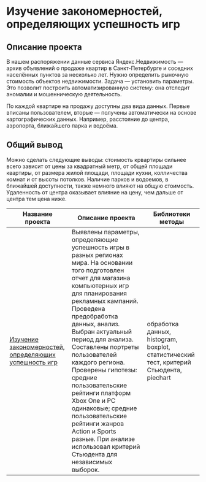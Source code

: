 # Изучение закономерностей, определяющих успешность игр

## Описание проекта
В нашем распоряжении данные сервиса Яндекс.Недвижимость — архив объявлений о продаже квартир в Санкт-Петербурге и соседних населённых пунктов за несколько лет. Нужно определить рыночную стоимость объектов недвижимости. Задача — установить параметры. Это позволит построить автоматизированную систему: она отследит аномалии и мошенническую деятельность.

По каждой квартире на продажу доступны два вида данных. Первые вписаны пользователем, вторые — получены автоматически на основе картографических данных. Например, расстояние до центра, аэропорта, ближайшего парка и водоёма.

## Общий вывод
Можно сделать следующие выводы: стоимость крвартиры сильнее всего зависит от цены за квадратный метр, от общей площади квартиры, от размера жилой площади, площади кухни, колличества комнат и от высоты потолков. Наличие парков и водоемов, в ближайшей доступности, также немного влияют на общую стоимость. Удаленность от центра оказывает влияние на цену, чем дальше от центра тем цена ниже.

| Название проекта                                                                                                                     | Описание проекта                                                                                                                                                                                                                                                                                                                                                                                                                                                                                                                               | Библиотеки методы                                                                       |
|--------------------------------------------------------------------------------------------------------------------------------------|------------------------------------------------------------------------------------------------------------------------------------------------------------------------------------------------------------------------------------------------------------------------------------------------------------------------------------------------------------------------------------------------------------------------------------------------------------------------------------------------------------------------------------------------|-----------------------------------------------------------------------------------------|
| [Изучение закономерностей, определяющих успешность игр](https://github.com/Zelenenykiy/Portfolio/blob/main/Game%20market%20research/game_market_research.ipynb) | Выявлены параметры, определяющие успешность игры в разных регионах мира. На основании того подготовлен отчет для магазина компьютерных игр для планирования рекламных кампаний. Проведена предобработка данных, анализ. Выбран актуальный период для анализа. Составлены портреты пользователей каждого региона. Проверены гипотезы: средние пользовательские рейтинги платформ Xbox One и PC одинаковые; средние пользовательские рейтинги жанров Action и Sports разные. При анализе использовал критерий Стьюдента для независимых выборок. | обработка данных, histogram, boxplot, статистический тест, критерий Стьюдента, piechart |

